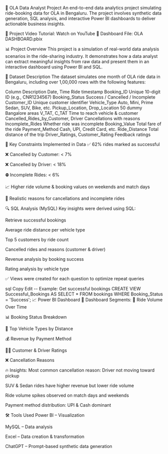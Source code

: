 🚕 OLA Data Analyst Project
An end-to-end data analytics project simulating ride-booking data for OLA in Bengaluru. The project involves synthetic data generation, SQL analysis, and interactive Power BI dashboards to deliver actionable business insights.

🔗 Project Video Tutorial: Watch on YouTube
📁 Dashboard File: OLA DASHBOARD.pbix

📊 Project Overview
This project is a simulation of real-world data analysis scenarios in the ride-sharing industry. It demonstrates how a data analyst can extract meaningful insights from raw data and present them in an interactive dashboard using Power BI and SQL.

📁 Dataset Description
The dataset simulates one month of OLA ride data in Bengaluru, including over 1,00,000 rows with the following features:

Column	Description
Date, Time	Ride timestamp
Booking_ID	Unique 10-digit ID (e.g., CNR1234567)
Booking_Status	Success / Cancelled / Incomplete
Customer_ID	Unique customer identifier
Vehicle_Type	Auto, Mini, Prime Sedan, SUV, Bike, etc.
Pickup_Location, Drop_Location	50 dummy Bangalore areas
V_TAT, C_TAT	Time to reach vehicle & customer
Cancelled_Rides_by_Customer, Driver	Cancellations with reasons
Incomplete_Rides	Whether ride was incomplete
Booking_Value	Total fare of the ride
Payment_Method	Cash, UPI, Credit Card, etc.
Ride_Distance	Total distance of the trip
Driver_Ratings, Customer_Rating	Feedback ratings

📌 Key Constraints Implemented in Data
✅ 62% rides marked as successful

❌ Cancelled by Customer: < 7%

❌ Cancelled by Driver: < 18%

⛔ Incomplete Rides: < 6%

📈 Higher ride volume & booking values on weekends and match days

🎯 Realistic reasons for cancellations and incomplete rides

🔍 SQL Analysis (MySQL)
Key insights were derived using SQL:

Retrieve successful bookings

Average ride distance per vehicle type

Top 5 customers by ride count

Cancelled rides and reasons (customer & driver)

Revenue analysis by booking success

Rating analysis by vehicle type

✅ Views were created for each question to optimize repeat queries

sql
Copy
Edit
-- Example: Get successful bookings
CREATE VIEW Successful_Bookings AS
SELECT * FROM bookings WHERE Booking_Status = 'Success';
📈 Power BI Dashboard
📌 Dashboard Segments:
📅 Ride Volume Over Time

📊 Booking Status Breakdown

🚗 Top Vehicle Types by Distance

💰 Revenue by Payment Method

🙍‍♂️ Customer & Driver Ratings

❌ Cancellation Reasons

🔥 Insights:
Most common cancellation reason: Driver not moving toward pickup

SUV & Sedan rides have higher revenue but lower ride volume

Ride volume spikes observed on match days and weekends

Payment method distribution: UPI & Cash dominant

🛠️ Tools Used
Power BI – Visualization

MySQL – Data analysis

Excel – Data creation & transformation

ChatGPT – Prompt-based synthetic data generation
